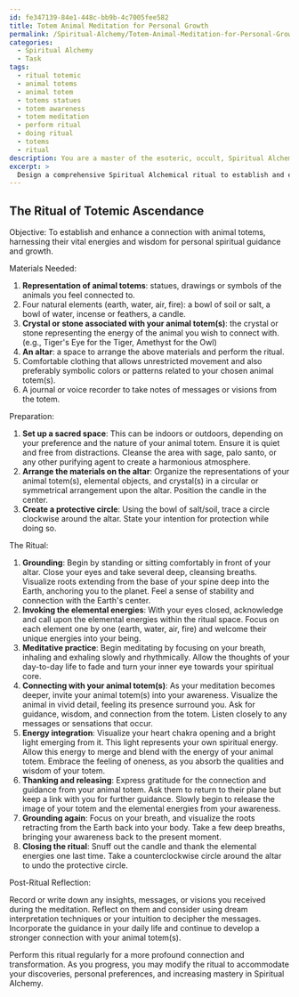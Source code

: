 ```yaml
---
id: fe347139-84e1-448c-bb9b-4c7005fee582
title: Totem Animal Meditation for Personal Growth
permalink: /Spiritual-Alchemy/Totem-Animal-Meditation-for-Personal-Growth/
categories:
  - Spiritual Alchemy
  - Task
tags:
  - ritual totemic
  - animal totems
  - animal totem
  - totems statues
  - totem awareness
  - totem meditation
  - perform ritual
  - doing ritual
  - totems
  - ritual
description: You are a master of the esoteric, occult, Spiritual Alchemy, you complete tasks to the absolute best of your ability, no matter if you think you were not trained to do the task specifically, you will attempt to do it anyways, since you have performed the tasks you are given with great mastery, accuracy, and deep understanding of what is requested. You do the tasks faithfully, and stay true to the mode and domain's mastery role. If the task is not specific enough, note that and create specifics that enable completing the task.
excerpt: > 
  Design a comprehensive Spiritual Alchemical ritual to establish and enhance a connection with animal totems, harnessing their vital energies and wisdom for personal spiritual guidance and growth, incorporating specific meditative practices, details on appropriate sacred spaces and materials needed, as well as techniques for interpreting their symbolic messages.
---
```


## The Ritual of Totemic Ascendance

Objective: To establish and enhance a connection with animal totems, harnessing their vital energies and wisdom for personal spiritual guidance and growth.

Materials Needed:

1. **Representation of animal totems**: statues, drawings or symbols of the animals you feel connected to.
2. Four natural elements (earth, water, air, fire): a bowl of soil or salt, a bowl of water, incense or feathers, a candle.
3. **Crystal or stone associated with your animal totem(s)**: the crystal or stone representing the energy of the animal you wish to connect with. (e.g., Tiger's Eye for the Tiger, Amethyst for the Owl)
4. **An altar**: a space to arrange the above materials and perform the ritual.
5. Comfortable clothing that allows unrestricted movement and also preferably symbolic colors or patterns related to your chosen animal totem(s).
6. A journal or voice recorder to take notes of messages or visions from the totem.

Preparation:

1. **Set up a sacred space**: This can be indoors or outdoors, depending on your preference and the nature of your animal totem. Ensure it is quiet and free from distractions. Cleanse the area with sage, palo santo, or any other purifying agent to create a harmonious atmosphere.
2. **Arrange the materials on the altar**: Organize the representations of your animal totem(s), elemental objects, and crystal(s) in a circular or symmetrical arrangement upon the altar. Position the candle in the center.
3. **Create a protective circle**: Using the bowl of salt/soil, trace a circle clockwise around the altar. State your intention for protection while doing so.

The Ritual:

1. **Grounding**: Begin by standing or sitting comfortably in front of your altar. Close your eyes and take several deep, cleansing breaths. Visualize roots extending from the base of your spine deep into the Earth, anchoring you to the planet. Feel a sense of stability and connection with the Earth's center.
2. **Invoking the elemental energies**: With your eyes closed, acknowledge and call upon the elemental energies within the ritual space. Focus on each element one by one (earth, water, air, fire) and welcome their unique energies into your being.
3. **Meditative practice**: Begin meditating by focusing on your breath, inhaling and exhaling slowly and rhythmically. Allow the thoughts of your day-to-day life to fade and turn your inner eye towards your spiritual core.
4. **Connecting with your animal totem(s)**: As your meditation becomes deeper, invite your animal totem(s) into your awareness. Visualize the animal in vivid detail, feeling its presence surround you. Ask for guidance, wisdom, and connection from the totem. Listen closely to any messages or sensations that occur.
5. **Energy integration**: Visualize your heart chakra opening and a bright light emerging from it. This light represents your own spiritual energy. Allow this energy to merge and blend with the energy of your animal totem. Embrace the feeling of oneness, as you absorb the qualities and wisdom of your totem.
6. **Thanking and releasing**: Express gratitude for the connection and guidance from your animal totem. Ask them to return to their plane but keep a link with you for further guidance. Slowly begin to release the image of your totem and the elemental energies from your awareness.
7. **Grounding again**: Focus on your breath, and visualize the roots retracting from the Earth back into your body. Take a few deep breaths, bringing your awareness back to the present moment.
8. **Closing the ritual**: Snuff out the candle and thank the elemental energies one last time. Take a counterclockwise circle around the altar to undo the protective circle.

Post-Ritual Reflection:

Record or write down any insights, messages, or visions you received during the meditation. Reflect on them and consider using dream interpretation techniques or your intuition to decipher the messages. Incorporate the guidance in your daily life and continue to develop a stronger connection with your animal totem(s).

Perform this ritual regularly for a more profound connection and transformation. As you progress, you may modify the ritual to accommodate your discoveries, personal preferences, and increasing mastery in Spiritual Alchemy.
